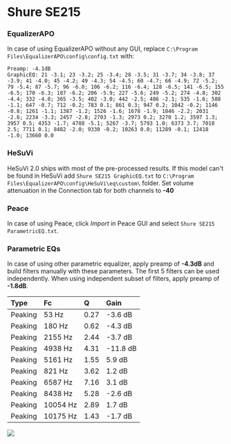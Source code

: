 # Shure SE215

### EqualizerAPO
In case of using EqualizerAPO without any GUI, replace `C:\Program Files\EqualizerAPO\config\config.txt`
with:
```
Preamp: -4.1dB
GraphicEQ: 21 -3.1; 23 -3.2; 25 -3.4; 28 -3.5; 31 -3.7; 34 -3.8; 37 -3.9; 41 -4.0; 45 -4.2; 49 -4.3; 54 -4.5; 60 -4.7; 66 -4.9; 72 -5.2; 79 -5.4; 87 -5.7; 96 -6.0; 106 -6.2; 116 -6.4; 128 -6.5; 141 -6.5; 155 -6.5; 170 -6.3; 187 -6.2; 206 -5.9; 227 -5.6; 249 -5.2; 274 -4.8; 302 -4.4; 332 -4.0; 365 -3.5; 402 -3.0; 442 -2.5; 486 -2.1; 535 -1.6; 588 -1.1; 647 -0.7; 712 -0.2; 783 0.1; 861 0.3; 947 0.2; 1042 -0.2; 1146 -0.8; 1261 -1.1; 1387 -1.2; 1526 -1.6; 1678 -1.9; 1846 -2.2; 2031 -2.8; 2234 -3.3; 2457 -2.8; 2703 -1.3; 2973 0.2; 3270 1.2; 3597 1.3; 3957 0.5; 4353 -1.7; 4788 -5.1; 5267 -3.7; 5793 1.0; 6373 3.7; 7010 2.5; 7711 0.1; 8482 -2.0; 9330 -0.2; 10263 0.0; 11289 -0.1; 12418 -1.0; 13660 0.0
```

### HeSuVi
HeSuVi 2.0 ships with most of the pre-processed results. If this model can't be found in HeSuVi add
`Shure SE215 GraphicEQ.txt` to `C:\Program Files\EqualizerAPO\config\HeSuVi\eq\custom\` folder.
Set volume attenuation in the Connection tab for both channels to **-40**

### Peace
In case of using Peace, click *Import* in Peace GUI and select `Shure SE215 ParametricEQ.txt`.

### Parametric EQs
In case of using other parametric equalizer, apply preamp of **-4.3dB** and build filters manually
with these parameters. The first 5 filters can be used independently.
When using independent subset of filters, apply preamp of **-1.8dB**.

| Type    | Fc       |    Q | Gain     |
|:--------|:---------|:-----|:---------|
| Peaking | 53 Hz    | 0.27 | -3.6 dB  |
| Peaking | 180 Hz   | 0.62 | -4.3 dB  |
| Peaking | 2155 Hz  | 2.44 | -3.7 dB  |
| Peaking | 4938 Hz  | 4.31 | -11.8 dB |
| Peaking | 5161 Hz  | 1.55 | 5.9 dB   |
| Peaking | 821 Hz   | 3.62 | 1.2 dB   |
| Peaking | 6587 Hz  | 7.16 | 3.1 dB   |
| Peaking | 8438 Hz  | 5.28 | -2.6 dB  |
| Peaking | 10054 Hz | 2.89 | 1.7 dB   |
| Peaking | 10175 Hz | 1.43 | -1.7 dB  |

![](https://raw.githubusercontent.com/jaakkopasanen/AutoEq/master/results/oratory1990/usound/Shure%20SE215/Shure%20SE215.png)
